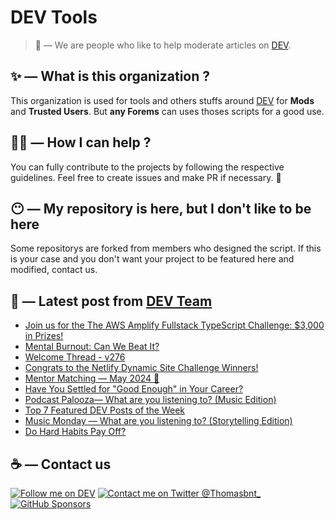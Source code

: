 # DEV Tools

> 🔧 — We are people who like to help moderate articles on [DEV](https://dev.to).

## ✨ — What is this organization ?

This organization is used for tools and others stuffs around [DEV](https://dev.to) for **Mods** and **Trusted Users**. But __any Forems__ can uses thoses scripts for a good use.


## 💪🏼 — How I can help ?

You can fully contribute to the projects by following the respective guidelines. Feel free to create issues and make PR if necessary. 🎉

## 😶 — My repository is here, but I don't like to be here

Some repositorys are forked from members who designed the script. If this is your case and you don't want your project to be featured here and modified, contact us.

## 📝 — Latest post from [DEV Team](https://dev.to/devteam)

<!-- BLOG-POST-LIST:START -->
- [Join us for the The AWS Amplify Fullstack TypeScript Challenge: $3,000 in Prizes!](https://dev.to/devteam/join-us-for-the-the-aws-amplify-fullstack-typescript-challenge-3000-in-prizes-ghm)
- [Mental Burnout: Can We Beat It?](https://dev.to/devteam/mental-burnout-can-we-beat-it-2k2o)
- [Welcome Thread - v276](https://dev.to/devteam/welcome-thread-v276-4mok)
- [Congrats to the Netlify Dynamic Site Challenge Winners!](https://dev.to/devteam/congrats-to-the-netlify-dynamic-site-challenge-winners-4of3)
- [Mentor Matching — May 2024 🤝](https://dev.to/devteam/mentor-matching-may-2024-115g)
- [Have You Settled for &quot;Good Enough&quot; in Your Career?](https://dev.to/devteam/have-you-settled-for-good-enough-in-your-career-20ff)
- [Podcast Palooza— What are you listening to? &lpar;Music Edition&rpar;](https://dev.to/devteam/podcast-palooza-what-are-you-listening-to-music-edition-325k)
- [Top 7 Featured DEV Posts of the Week](https://dev.to/devteam/top-7-featured-dev-posts-of-the-week-7k7)
- [Music Monday — What are you listening to? &lpar;Storytelling Edition&rpar;](https://dev.to/devteam/music-monday-what-are-you-listening-to-storytelling-edition-4pf)
- [Do Hard Habits Pay Off?](https://dev.to/devteam/do-hard-habits-pay-off-2cjh)
<!-- BLOG-POST-LIST:END -->


## ☕ — Contact us

[![Follow me on DEV](https://img.shields.io/badge/dev.to-%2308090A.svg?&style=for-the-badge&logo=dev.to&logoColor=white&alt=devto)](https://dev.to/thomasbnt)
[![Contact me on Twitter @Thomasbnt_](https://img.shields.io/badge/Contact%20me%20on%20Twitter-%231DA1F2.svg?&style=for-the-badge&logo=twitter&logoColor=white&alt=twitter)](https://twitter.com/messages/1142357270-1142357270?text=Hello,%20I%20contact%20you%20from%20devtotools%20&recipient_id=1142357270) [![GitHub Sponsors](https://img.shields.io/badge/Sponsor%20me-%23EA54AE.svg?&style=for-the-badge&logo=github-sponsors&logoColor=white)](https://github.com/sponsors/thomasbnt)


